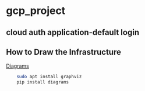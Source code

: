 # gcp_project

## cloud auth application-default login

## How to Draw the Infrastructure

[Diagrams](https://diagrams.mingrammer.com/docs/getting-started/examples)

```sh
    sudo apt install graphviz
    pip install diagrams
```
